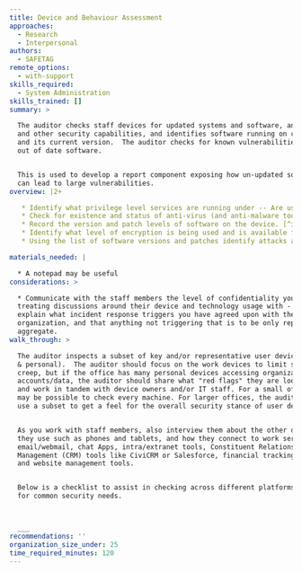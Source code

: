 ```yaml
---
title: Device and Behaviour Assessment
approaches:
  - Research
  - Interpersonal
authors:
  - SAFETAG
remote_options:
  - with-support
skills_required:
  - System Administration
skills_trained: []
summary: >

  The auditor checks staff devices for updated systems and software, anti-virus
  and other security capabilities, and identifies software running on computers
  and its current version.  The auditor checks for known vulnerabilities to any
  out of date software.


  This is used to develop a report component exposing how un-updated software
  can lead to large vulnerabilities.
overview: |2+

   * Identify what privilege level services are running under -- Are users using accounts with admin privileges, or are they using another user and have to type in a password to get admin rights? [^privilege-separation-across-os]
   * Check for existence and status of anti-virus (and anti-malware tools) on the device. [^anti-virus-updates]
   * Record the version and patch levels of software on the device. [^identifying-software-versions]
   * Identify what level of encryption is being used and is available for data storage on the device. [^device_encryption_by_os]
   * Using the list of software versions and patches identify attacks and, if possible, identified malware that devices in the office are vulnerable to.

materials_needed: |

  * A notepad may be useful
considerations: >

  * Communicate with the staff members the level of confidentiality you are
  treating discussions around their device and technology usage with - i.e.
  explain what incident response triggers you have agreed upon with the
  organization, and that anything not triggering that is to be only reported in
  aggregate.
walk_through: >

  The auditor inspects a subset of key and/or representative user devices (work
  & personal).  The auditor should focus on the work devices to limit scope
  creep, but if the office has many personal devices accessing organizational
  accounts/data, the auditor should share what "red flags" they are looking for
  and work in tandem with device owners and/or IT staff. For a small office, it
  may be possible to check every machine. For larger offices, the auditor should
  use a subset to get a feel for the overall security stance of user devices.


  As you work with staff members, also interview them about the other devices
  they use such as phones and tablets, and how they connect to work services -
  email/webmail, chat Apps, intra/extranet tools, Constituent Relationship
  Management (CRM) tools like CiviCRM or Salesforce, financial tracking tools,
  and website management tools.


  Below is a checklist to assist in checking across different platforms/versions
  for common security needs.



  ___
recommendations: ''
organization_size_under: 25
time_required_minutes: 120
---
```


